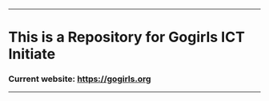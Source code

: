 ***********************
# This is a Repository for Gogirls ICT Initiate
### Current website: https://gogirls.org
***************